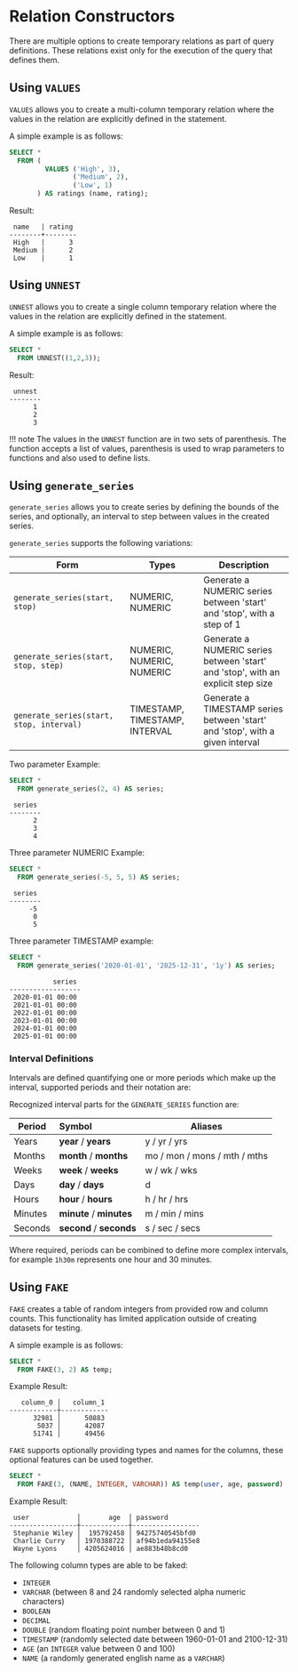 # Relation Constructors

There are multiple options to create temporary relations as part of query definitions. These relations exist only for the execution of the query that defines them.

## Using `VALUES`

`VALUES` allows you to create a multi-column temporary relation where the values in the relation are explicitly defined in the statement.

A simple example is as follows:

~~~sql
SELECT * 
  FROM (
         VALUES ('High', 3),
                ('Medium', 2),
                ('Low', 1)
       ) AS ratings (name, rating);
~~~

Result:

~~~
 name   | rating
--------+--------
 High   |      3
 Medium |      2
 Low    |      1
~~~

## Using `UNNEST`

`UNNEST` allows you to create a single column temporary relation where the values in the relation are explicitly defined in the statement.

A simple example is as follows:

~~~sql
SELECT *
  FROM UNNEST((1,2,3));
~~~

Result:

~~~
 unnest 
--------
      1
      2
      3
~~~

!!! note
    The values in the `UNNEST` function are in two sets of parenthesis. The function accepts a list of values, parenthesis is used to wrap parameters to functions and also used to define lists.

## Using `generate_series`

`generate_series` allows you to create series by defining the bounds of the series, and optionally, an interval to step between values in the created series. 

`generate_series` supports the following variations:

Form                                 | Types   | Description
------------------------------------ | ------- | --------------------------
`generate_series(start, stop)`       | NUMERIC, NUMERIC | Generate a NUMERIC series between 'start' and 'stop', with a step of 1
`generate_series(start, stop, step)` | NUMERIC, NUMERIC, NUMERIC | Generate a NUMERIC series between 'start' and 'stop', with an explicit step size
`generate_series(start, stop, interval)` | TIMESTAMP, TIMESTAMP, INTERVAL | Generate a TIMESTAMP series between 'start' and 'stop', with a given interval

Two parameter Example:

~~~sql
SELECT *
  FROM generate_series(2, 4) AS series;
~~~
~~~
 series 
--------
      2
      3
      4
~~~

Three parameter NUMERIC Example:

~~~sql
SELECT *
  FROM generate_series(-5, 5, 5) AS series;
~~~
~~~
 series 
--------
     -5
      0
      5
~~~

Three parameter TIMESTAMP example:

~~~sql
SELECT *
  FROM generate_series('2020-01-01', '2025-12-31', '1y') AS series;
~~~
~~~
           series 
------------------
 2020-01-01 00:00
 2021-01-01 00:00
 2022-01-01 00:00
 2023-01-01 00:00
 2024-01-01 00:00
 2025-01-01 00:00
~~~

### Interval Definitions

Intervals are defined quantifying one or more periods which make up the interval, supported periods and their notation are:

Recognized interval parts for the `GENERATE_SERIES` function are:

Period  | Symbol                   | Aliases
------- | :----------------------- | ----
Years   | **year** / **years**     | y / yr / yrs
Months  | **month** / **months**   | mo / mon / mons / mth / mths
Weeks   | **week** / **weeks**     | w / wk / wks
Days    | **day** / **days**       | d
Hours   | **hour** / **hours**     | h / hr / hrs
Minutes | **minute** / **minutes** | m / min / mins 
Seconds | **second** / **seconds** | s / sec / secs

Where required, periods can be combined to define more complex intervals, for example `1h30m` represents one hour and 30 minutes.

## Using `FAKE`

`FAKE` creates a table of random integers from provided row and column counts. This functionality has limited application outside of creating datasets for testing.

A simple example is as follows:

~~~sql
SELECT * 
  FROM FAKE(3, 2) AS temp; 
~~~

Example Result:

~~~
   column_0 │   column_1 
------------┼------------
      32981 │      50883
       5037 │      42087
      51741 │      49456
~~~

`FAKE` supports optionally providing types and names for the columns, these optional features can be used together.

~~~sql
SELECT *
  FROM FAKE(3, (NAME, INTEGER, VARCHAR)) AS temp(user, age, password)
~~~

Example Result:

~~~
 user            │       age  │ password
-----------------┼------------┼-----------------
 Stephanie Wiley │  195792458 │ 94275740545bfd0 
 Charlie Curry   │ 1970388722 │ af94b1eda94155e8
 Wayne Lyons     │ 4205624016 │ ae883b48b8cd0   
~~~

The following column types are able to be faked:
- `INTEGER`   
- `VARCHAR` (between 8 and 24 randomly selected alpha numeric characters)   
- `BOOLEAN`   
- `DECIMAL`    
- `DOUBLE` (random floating point number between 0 and 1)     
- `TIMESTAMP` (randomly selected date between 1960-01-01 and 2100-12-31)   
- `AGE` (an `INTEGER` value between 0 and 100)   
- `NAME` (a randomly generated english name as a `VARCHAR`)   